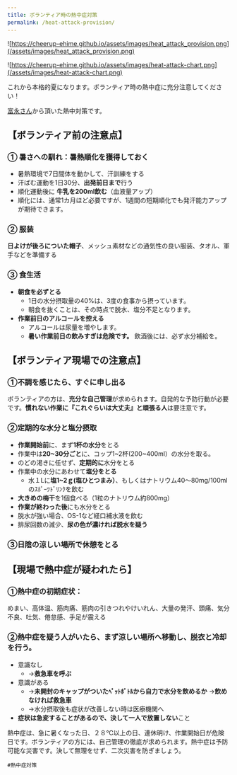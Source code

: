 ```yaml
---
title: ボランティア時の熱中症対策
permalink: /heat-attack-provision/
---
```

![https://cheerup-ehime.github.io/assets/images/heat_attack_provision.png](/assets/images/heat_attack_provision.png)

![https://cheerup-ehime.github.io/assets/images/heat-attack-chart.png](/assets/images/heat-attack-chart.png)

これから本格的夏になります。ボランティア時の熱中症に充分注意してください！

[富永さん](https://www.facebook.com/photo.php?fbid=1855540061168863&set=a.406085386114345.90317.100001386627587&type=3)から頂いた熱中対策です。

## 【ボランティア前の注意点】

### ① 暑さへの馴れ：暑熱順化を獲得しておく
* 暑熱環境で7日間体を動かして、汗訓練をする
* 汗ばむ運動を1日30分、**出発前日まで**行う
* 順化運動後に **牛乳を200ml飲む**（血液量アップ）
* 順化には、通常1カ月ほど必要ですが、1週間の短期順化でも発汗能力アップが期待できます。
### ② 服装
**日よけが後ろについた帽子**、メッシュ素材などの通気性の良い服装、タオル、軍手などを準備する
### ③ 食生活
* **朝食を必ずとる**
    * 1日の水分摂取量の40%は、3度の食事から摂っています。
    * 朝食を抜くことは、その時点で脱水、塩分不足となります。
* **作業前日のアルコールを控える**
    * アルコールは尿量を増やします。
    * **暑い作業前日の飲みすぎは危険です。** 飲酒後には、必ず水分補給を。

## 【ボランティア現場での注意点】
### ①不調を感じたら、すぐに申し出る
ボランティアの方は、**充分な自己管理**が求められます。自発的な予防行動が必要です。**慣れない作業に『これぐらいは大丈夫』と頑張る人**は要注意です。

### ②定期的な水分と塩分摂取
* **作業開始前**に、まず**1杯の水分**をとる
* 作業中は**20~30分ごと**に、コップ1~2杯(200~400ml）の水分を取る。
* のどの渇きに任せず、**定期的に**水分をとる
* 作業中の水分にあわせて**塩分をとる**
    * 水１Lに**塩1~2ｇ(塩ひとつまみ）**、もしくはナトリウム40～80mg/100mlのｽﾎﾟｰﾂﾄﾞﾘﾝｸを飲む
* **大きめの梅干**を1個食べる（1粒のナトリウム約800mg）
* **作業が終わった後**にも水分をとる
* 脱水が強い場合、OS-1など経口補水液を飲む
* 排尿回数の減少、**尿の色が濃ければ脱水を疑う**

### ③日陰の涼しい場所で休憩をとる

## 【現場で熱中症が疑われたら】

### ①熱中症の初期症状：

めまい、高体温、筋肉痛、筋肉の引きつれやけいれん、大量の発汗、頭痛、気分不良、吐気、倦怠感、手足が震える

### ②熱中症を疑う人がいたら、まず涼しい場所へ移動し、脱衣と冷却を行う。

* 意識なし
    * →**救急車を呼ぶ**
* 意識がある
    * →**未開封のキャップがついたﾍﾟｯﾄﾎﾞﾄﾙから自力で水分を飲めるか**
        →**飲めなければ救急車**
    * →水分摂取後も症状が改善しない時は医療機関へ
* **症状は急変することがあるので、決して一人で放置しない**こと

熱中症は、急に暑くなった日、２８℃以上の日、連休明け、作業開始日が危険日です。ボランティアの方には、自己管理の徹底が求められます。熱中症は予防可能な災害です。決して無理をせず、二次災害を防ぎましょう。

`#熱中症対策`